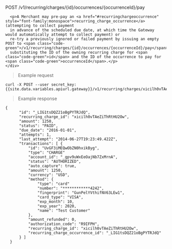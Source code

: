 <div class="method-area">
  <div class="method-copy">
    <div class="method-copy-padding">
      <p><span class="api-operation">POST</span> <span class="code-green">/v1/recurring/charges/{id}/occurrences/{occurrenceId}/pay</span></p>

      <p>A Merchant may pre-pay an <a href="#recurringchargeoccurrence" style="font-family:monospace">recurring_charge_occurrence</a>  (attempting to collect payment
      in advance of the scheduled due date, at which time the Gateway would automatically attempt to collect payment) or
      re-try a previously ignored or failed payment by issuing an empty POST to <span class="code-green">/v1/recurring/charges/{id}/occurrences/{occurrenceId}/pay</span>,
      substituting the ID of the owning recurring charge for <span class="code-green">id</span> and the ID of the occurrence to pay for <span class="code-green">occurrenceId</span>.</p>
    </div>
  </div>

  <blockquote>Example request</blockquote>
  <pre><code>curl -X POST --user secret_key: {{site.data.variables.apiurl.gateway}}/v1/recurring/charges/xicilh0vTAeZiThRtHU2Ow/occurrences/&#95;LIG1tsDQZ21oBgPYTRJdQ/pay</code></pre>

  <blockquote>Example response</blockquote>
  <pre><code>{
      "id": "&#95;LIG1tsDQZ21oBgPYTRJdQ",
      "recurring_charge_id": "xicilh0vTAeZiThRtHU2Ow",
      "amount": 1250,
      "status": "PAID",
      "due_date": "2016-01-01",
      "attempts": 1,
      "last_attempt": "2014-06-27T19:23:49.422Z",
      "transactions": [ {
          "id": "UvGF3iMEQwObZN0hxikByg",
          "type": "CHARGE"
          "account_id": "&#95;gpv9uWxEeOajNb7ZxMrnA",
          "status": "AUTHORIZED",
          "auto_capture": true,
          "amount": 1250,
          "currency": "USD",
          "method": {
              "type": "card"
              "number": "************4242",
              "fingerprint": "GunPelYVthifNV63LEw1",
              "card_type": "VISA",
              "exp_month": 10,
              "exp_year": 2020,
              "name": "Test Customer"
          },
          "amount_refunded": 0,
          "authorization_code": "R9IFPH",
          "recurring_charge_id": "xicilh0vTAeZiThRtHU2Ow",
          "recurring_charge_occurrence_id": "&#95;LIG1tsDQZ21oBgPYTRJdQ"
      } ]
  }</code>
  </pre>
</div>
